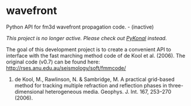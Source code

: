 # wavefront
Python API for fm3d wavefront propagation code. - (inactive)

*This project is no longer active. Please check out [PyKonal](https://github.com/malcolmw/pykonal) instead.*

The goal of this development project is to create a convenient API to interface with the fast marching method code of de Kool et al. (2006).
The original code (v0.7) can be found here: http://rses.anu.edu.au/seismology/soft/fmmcode/


1. de Kool, M., Rawlinson, N. & Sambridge, M. A practical grid-based method for tracking multiple refraction and reflection phases in three-dimensional heterogeneous media. Geophys. J. Int. 167, 253–270 (2006).
